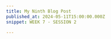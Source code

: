 ```yaml
---
title: My Ninth Blog Post
published_at: 2024-05-11T15:00:00.000Z
snippet: WEEK 7 - SESSION 2

---
```







<!-- # This is h1

## This is h2

_underline_

**bold** -->
